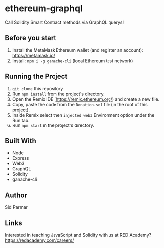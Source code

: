 # ethereum-graphql

Call Solidity Smart Contract methods via GraphQL querys!

## Before you start

1. Install the MetaMask Ethereum wallet (and register an account): https://metamask.io/ 
2. Install: `npm i -g ganache-cli` (local Ethereum test network) 

## Running the Project

1.  `git clone` this repository
2.  Run `npm install` from the project's directory.
3.  Open the Remix IDE (https://remix.ethereum.org/) and create a new file. 
4.  Copy, paste the code from the `Donation.sol` file (in the root of this project).
5.  Inside Remix select then `injected web3` Environment option under the Run tab.
6.  Run `npm start` in the project's directory.

## Built With

-  Node
-  Express
-  Web3
-  GraphQL
-  Solidity
-  ganache-cli

## Author

Sid Parmar

## Links

Interested in teaching JavaScript and Solidity with us at RED Academy? https://redacademy.com/careers/
